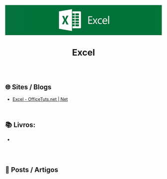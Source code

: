 <div align="center">

 <img src="images/excel-banner.jpg" min-width="800px" width="800px" align="center" alt="image">
   
  # Excel
 
</div>
<br><br>

## 🌐 Sites / Blogs

+ [Excel - OfficeTuts.net | Net](https://excel.officetuts.net/)


<br>

## 📚  Livros: 
 
+ 

<br>



<br>

## 📰 Posts / Artigos

